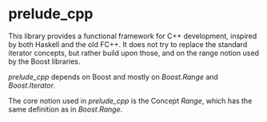 # prelude_cpp #

This library provides a functional framework for C++ development, inspired by both Haskell and the old FC++.
It does not try to replace the standard iterator concepts, but rather build upon those, and on the range notion
used by the Boost libraries.

*prelude_cpp* depends on Boost and mostly on *Boost.Range* and *Boost.Iterator*.

The core notion used in *prelude_cpp* is the Concept *Range*, which has the same definition
as in *Boost.Range*.



